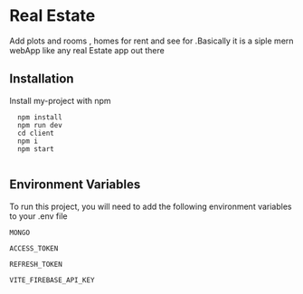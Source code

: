 
# Real Estate

Add plots and rooms , homes for rent and see for .Basically it is a siple mern webApp like any real Estate app out there 


## Installation

Install my-project with npm

```
  npm install
  npm run dev 
  cd client
  npm i 
  npm start
   
```
    
## Environment Variables

To run this project, you will need to add the following environment variables to your .env file

`MONGO`

`ACCESS_TOKEN`

`REFRESH_TOKEN`

`VITE_FIREBASE_API_KEY`

